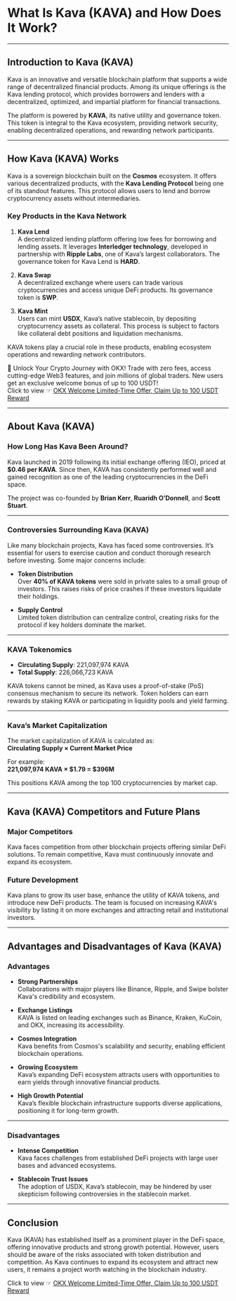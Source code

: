 # What Is Kava (KAVA) and How Does It Work?

---

## Introduction to Kava (KAVA)

Kava is an innovative and versatile blockchain platform that supports a wide range of decentralized financial products. Among its unique offerings is the Kava lending protocol, which provides borrowers and lenders with a decentralized, optimized, and impartial platform for financial transactions.

The platform is powered by **KAVA**, its native utility and governance token. This token is integral to the Kava ecosystem, providing network security, enabling decentralized operations, and rewarding network participants.

---

## How Kava (KAVA) Works

Kava is a sovereign blockchain built on the **Cosmos** ecosystem. It offers various decentralized products, with the **Kava Lending Protocol** being one of its standout features. This protocol allows users to lend and borrow cryptocurrency assets without intermediaries.

### Key Products in the Kava Network

1. **Kava Lend**  
   A decentralized lending platform offering low fees for borrowing and lending assets. It leverages **Interledger technology**, developed in partnership with **Ripple Labs**, one of Kava’s largest collaborators. The governance token for Kava Lend is **HARD**.

2. **Kava Swap**  
   A decentralized exchange where users can trade various cryptocurrencies and access unique DeFi products. Its governance token is **SWP**.

3. **Kava Mint**  
   Users can mint **USDX**, Kava’s native stablecoin, by depositing cryptocurrency assets as collateral. This process is subject to factors like collateral debt positions and liquidation mechanisms.

KAVA tokens play a crucial role in these products, enabling ecosystem operations and rewarding network contributors.

🚀 Unlock Your Crypto Journey with OKX! Trade with zero fees, access cutting-edge Web3 features, and join millions of global traders. New users get an exclusive welcome bonus of up to 100 USDT!  
Click to view ☞ [OKX Welcome Limited-Time Offer, Claim Up to 100 USDT Reward](https://bit.ly/OKXe)

---

## About Kava (KAVA)

### How Long Has Kava Been Around?

Kava launched in 2019 following its initial exchange offering (IEO), priced at **$0.46 per KAVA**. Since then, KAVA has consistently performed well and gained recognition as one of the leading cryptocurrencies in the DeFi space.

The project was co-founded by **Brian Kerr**, **Ruaridh O’Donnell**, and **Scott Stuart**.

---

### Controversies Surrounding Kava (KAVA)

Like many blockchain projects, Kava has faced some controversies. It’s essential for users to exercise caution and conduct thorough research before investing. Some major concerns include:

- **Token Distribution**  
  Over **40% of KAVA tokens** were sold in private sales to a small group of investors. This raises risks of price crashes if these investors liquidate their holdings.

- **Supply Control**  
  Limited token distribution can centralize control, creating risks for the protocol if key holders dominate the market.

---

### KAVA Tokenomics

- **Circulating Supply**: 221,097,974 KAVA  
- **Total Supply**: 226,066,723 KAVA  

KAVA tokens cannot be mined, as Kava uses a proof-of-stake (PoS) consensus mechanism to secure its network. Token holders can earn rewards by staking KAVA or participating in liquidity pools and yield farming.

---

### Kava’s Market Capitalization

The market capitalization of KAVA is calculated as:  
**Circulating Supply × Current Market Price**  

For example:  
**221,097,974 KAVA × $1.79 = $396M**  

This positions KAVA among the top 100 cryptocurrencies by market cap.

---

## Kava (KAVA) Competitors and Future Plans

### Major Competitors

Kava faces competition from other blockchain projects offering similar DeFi solutions. To remain competitive, Kava must continuously innovate and expand its ecosystem.

### Future Development

Kava plans to grow its user base, enhance the utility of KAVA tokens, and introduce new DeFi products. The team is focused on increasing KAVA's visibility by listing it on more exchanges and attracting retail and institutional investors.

---

## Advantages and Disadvantages of Kava (KAVA)

### Advantages

- **Strong Partnerships**  
  Collaborations with major players like Binance, Ripple, and Swipe bolster Kava's credibility and ecosystem.

- **Exchange Listings**  
  KAVA is listed on leading exchanges such as Binance, Kraken, KuCoin, and OKX, increasing its accessibility.

- **Cosmos Integration**  
  Kava benefits from Cosmos's scalability and security, enabling efficient blockchain operations.

- **Growing Ecosystem**  
  Kava’s expanding DeFi ecosystem attracts users with opportunities to earn yields through innovative financial products.

- **High Growth Potential**  
  Kava’s flexible blockchain infrastructure supports diverse applications, positioning it for long-term growth.

---

### Disadvantages

- **Intense Competition**  
  Kava faces challenges from established DeFi projects with large user bases and advanced ecosystems.

- **Stablecoin Trust Issues**  
  The adoption of USDX, Kava’s stablecoin, may be hindered by user skepticism following controversies in the stablecoin market.

---

## Conclusion

Kava (KAVA) has established itself as a prominent player in the DeFi space, offering innovative products and strong growth potential. However, users should be aware of the risks associated with token distribution and competition. As Kava continues to expand its ecosystem and attract new users, it remains a project worth watching in the blockchain industry.

Click to view ☞ [OKX Welcome Limited-Time Offer, Claim Up to 100 USDT Reward](https://bit.ly/OKXe)
